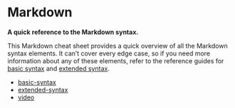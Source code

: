 # Markdown
**A quick reference to the Markdown syntax.**

This Markdown cheat sheet provides a quick overview of all the Markdown syntax elements. It can’t cover every edge case, so if you need more information about any of these elements, refer to the reference guides for [basic syntax](https://www.markdownguide.org/basic-syntax) and [extended syntax](https://www.markdownguide.org/extended-syntax).

- [basic-syntax](basic-syntax.md)
- [extended-syntax](extended-syntax.md)
- [video](video.md)